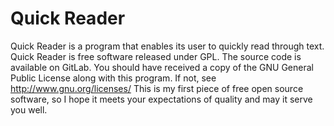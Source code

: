 # Quick Reader

Quick Reader is a program that enables its user to quickly read through text.
Quick Reader is free software released under GPL. The source code is available on GitLab.
You should have received a copy of the GNU General Public License along with this program. If not, see http://www.gnu.org/licenses/
This is my first piece of free open source software, so I hope it meets your expectations of quality and may it serve you well.
